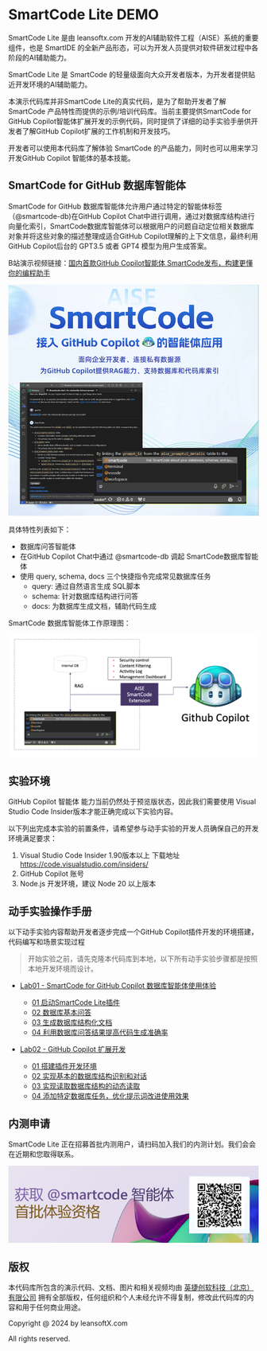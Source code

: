 # SmartCode Lite DEMO

SmartCode Lite 是由 leansoftx.com 开发的AI辅助软件工程（AISE）系统的重要组件，也是 SmartIDE 的全新产品形态，可以为开发人员提供对软件研发过程中各阶段的AI辅助能力。

SmartCode Lite 是 SmartCode 的轻量级面向大众开发者版本，为开发者提供贴近开发环境的AI辅助能力。

本演示代码库并非SmartCode Lite的真实代码，是为了帮助开发者了解 SmartCode 产品特性而提供的示例/培训代码库。当前主要提供SmartCode for GitHub Copilot智能体扩展开发的示例代码，同时提供了详细的动手实验手册供开发者了解GitHub Copilot扩展的工作机制和开发技巧。

开发者可以使用本代码库了解体验 SmartCode 的产品能力，同时也可以用来学习开发GitHub Copilot 智能体的基本技能。

## SmartCode for GitHub 数据库智能体

SmartCode for GitHub 数据库智能体允许用户通过特定的智能体标签（@smartcode-db)在GitHub Copilot Chat中进行调用，通过对数据库结构进行向量化索引，SmartCode数据库智能体可以根据用户的问题自动定位相关数据库对象并将这些对象的描述整理成适合GitHub Copilot理解的上下文信息，最终利用GitHub Copilot后台的 GPT3.5 或者 GPT4 模型为用户生成答案。

B站演示视频链接：[国内首款GitHub Copilot智能体 SmartCode发布，构建更懂你的编程助手](https://www.bilibili.com/video/BV1Ps42137rf)

![](./smartcode-poster.png)

具体特性列表如下：

- 数据库问答智能体
- 在GitHub Copilot Chat中通过 @smartcode-db 调起 SmartCode数据库智能体
- 使用 query, schema, docs 三个快捷指令完成常见数据库任务
  - query: 通过自然语言生成 SQL脚本
  - schema: 针对数据库结构进行问答
  - docs: 为数据库生成文档，辅助代码生成

SmartCode 数据库智能体工作原理图：

![SmartCode 数据库智能体工作原理图](smartcode-agent.png)

## 实验环境

GitHub Copilot 智能体 能力当前仍然处于预览版状态，因此我们需要使用 Visual Studio Code Insider版本才能正确完成以下实验内容。

以下列出完成本实验的前置条件，请希望参与动手实验的开发人员确保自己的开发环境满足要求：

1. Visual Studio Code Insider 1.90版本以上 下载地址 https://code.visualstudio.com/insiders/
2. GitHub Copilot 账号
3. Node.js 开发环境，建议 Node 20 以上版本

## 动手实验操作手册

以下动手实验内容帮助开发者逐步完成一个GitHub Copilot插件开发的环境搭建，代码编写和场景实现过程

> 开始实验之前，请先克隆本代码库到本地，以下所有动手实验步骤都是按照本地开发环境而设计。

- [Lab01 - SmartCode for GitHub Copilot 数据库智能体使用体验](./docs/lab01/README.md)
  - [01 启动SmartCode Lite插件](./docs/lab01/01-setup.md)
  - [02 数据库基本问答](./docs/lab01/02-basic-qa.md)
  - [03 生成数据库结构化文档](./docs/lab01/03-generate-docs.md)
  - [04 利用数据库问答结果提高代码生成准确率](./docs/lab01/04-generate-code.md)

- [Lab02 - GitHub Copilot 扩展开发](./docs/lab02/README.md)
  - [01 搭建插件开发环境](./docs/lab02/01-setup.md)
  - [02 实现基本的数据库结构识别和对话](./docs/lab02/02-add-database-context.md)
  - [03 实现读取数据库结构的动态读取](./docs/lab02/03-file-rag.md)
  - [04 添加特定数据库任务，优化提示词改进使用效果](./docs/lab02/04-add-generation-tasks.md)

## 内测申请

SmartCode Lite 正在招募首批内测用户，请扫码加入我们的内测计划。我们会会在近期和您取得联系。

![](./smartcode-waitinglist.png)

## 版权

本代码库所包含的演示代码、文档、图片和相关视频均由 [英捷创软科技（北京）有限公司](https://leansoftx.com) 拥有全部版权，任何组织和个人未经允许不得复制，修改此代码库的内容和用于任何商业用途。

Copyright @ 2024 by leansoftX.com

All rights reserved.
